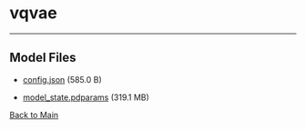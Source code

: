 
# vqvae
---



## Model Files

- [config.json](https://paddlenlp.bj.bcebos.com/models/community/CompVis/ldm_laion400M_pretrain/vqvae/config.json) (585.0 B)

- [model_state.pdparams](https://paddlenlp.bj.bcebos.com/models/community/CompVis/ldm_laion400M_pretrain/vqvae/model_state.pdparams) (319.1 MB)


[Back to Main](../../../)